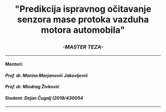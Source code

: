 # <p align="center">**"Predikcija ispravnog očitavanje senzora mase protoka vazduha motora automobila"**</p>
### <p align="center">*-MASTER TEZA-*</p>
---
#### Mentori:
#### ***Prof. dr. Marina Marjanović Jakovljević***
#### ***Prof. dr. Miodrag Živković***
#### Student: ***Dejan Čugalj (2019/430054***
---
